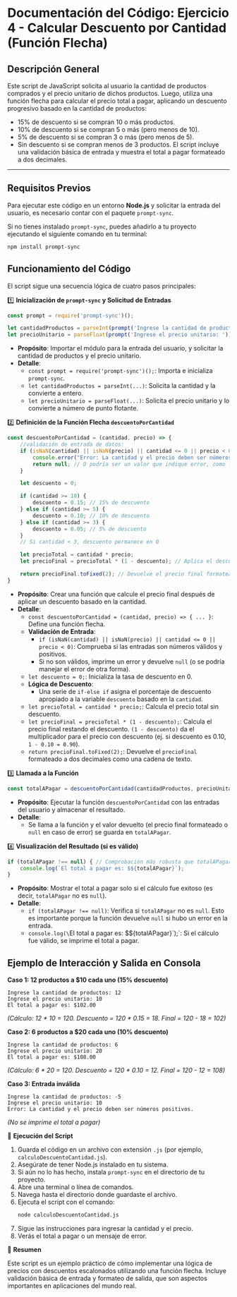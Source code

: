 # Documentación del Código: Ejercicio 4 - Calcular Descuento por Cantidad (Función Flecha)

## Descripción General

Este script de JavaScript solicita al usuario la cantidad de productos comprados y el precio unitario de dichos productos. Luego, utiliza una función flecha para calcular el precio total a pagar, aplicando un descuento progresivo basado en la cantidad de productos:
*   15% de descuento si se compran 10 o más productos.
*   10% de descuento si se compran 5 o más (pero menos de 10).
*   5% de descuento si se compran 3 o más (pero menos de 5).
*   Sin descuento si se compran menos de 3 productos.
El script incluye una validación básica de entrada y muestra el total a pagar formateado a dos decimales.

---

## Requisitos Previos

Para ejecutar este código en un entorno **Node.js** y solicitar la entrada del usuario, es necesario contar con el paquete `prompt-sync`.

Si no tienes instalado `prompt-sync`, puedes añadirlo a tu proyecto ejecutando el siguiente comando en tu terminal:

```bash
npm install prompt-sync
```

## Funcionamiento del Código

El script sigue una secuencia lógica de cuatro pasos principales:

1️⃣ **Inicialización de `prompt-sync` y Solicitud de Entradas**

```js
const prompt = require('prompt-sync')();

let cantidadProductos = parseInt(prompt('Ingrese la cantidad de productos: '));
let precioUnitario = parseFloat(prompt('Ingrese el precio unitario: '));
```

*   **Propósito**: Importar el módulo para la entrada del usuario, y solicitar la cantidad de productos y el precio unitario.
*   **Detalle**:
    *   `const prompt = require('prompt-sync')();`: Importa e inicializa `prompt-sync`.
    *   `let cantidadProductos = parseInt(...)`: Solicita la cantidad y la convierte a entero.
    *   `let precioUnitario = parseFloat(...)`: Solicita el precio unitario y lo convierte a número de punto flotante.

2️⃣ **Definición de la Función Flecha `descuentoPorCantidad`**

```js
const descuentoPorCantidad = (cantidad, precio) => {
    //validación de entrada de datos:
    if (isNaN(cantidad) || isNaN(precio) || cantidad <= 0 || precio < 0) {
        console.error("Error: La cantidad y el precio deben ser números positivos.");
        return null; // O podría ser un valor que indique error, como -1 o undefined
    }

    let descuento = 0;

    if (cantidad >= 10) {
        descuento = 0.15; // 15% de descuento
    } else if (cantidad >= 5) {
        descuento = 0.10; // 10% de descuento
    } else if (cantidad >= 3) {
        descuento = 0.05; // 5% de descuento
    }
    // Si cantidad < 3, descuento permanece en 0

    let precioTotal = cantidad * precio;
    let precioFinal = precioTotal * (1 - descuento); // Aplica el descuento

    return precioFinal.toFixed(2); // Devuelve el precio final formateado
}
```

*   **Propósito**: Crear una función que calcule el precio final después de aplicar un descuento basado en la cantidad.
*   **Detalle**:
    *   `const descuentoPorCantidad = (cantidad, precio) => { ... }`: Define una función flecha.
    *   **Validación de Entrada**:
        *   `if (isNaN(cantidad) || isNaN(precio) || cantidad <= 0 || precio < 0)`: Comprueba si las entradas son números válidos y positivos.
        *   Si no son válidos, imprime un error y devuelve `null` (o se podría manejar el error de otra forma).
    *   `let descuento = 0;`: Inicializa la tasa de descuento en 0.
    *   **Lógica de Descuento**:
        *   Una serie de `if-else if` asigna el porcentaje de descuento apropiado a la variable `descuento` basado en la `cantidad`.
    *   `let precioTotal = cantidad * precio;`: Calcula el precio total sin descuento.
    *   `let precioFinal = precioTotal * (1 - descuento);`: Calcula el precio final restando el descuento. `(1 - descuento)` da el multiplicador para el precio con descuento (ej. si descuento es 0.10, `1 - 0.10 = 0.90`).
    *   `return precioFinal.toFixed(2);`: Devuelve el `precioFinal` formateado a dos decimales como una cadena de texto.

3️⃣ **Llamada a la Función**

```js
const totalAPagar = descuentoPorCantidad(cantidadProductos, precioUnitario);
```

*   **Propósito**: Ejecutar la función `descuentoPorCantidad` con las entradas del usuario y almacenar el resultado.
*   **Detalle**:
    *   Se llama a la función y el valor devuelto (el precio final formateado o `null` en caso de error) se guarda en `totalAPagar`.

4️⃣ **Visualización del Resultado (si es válido)**

```js
if (totalAPagar !== null) { // Comprobación más robusta que totalAPagar > 0
    console.log(`El total a pagar es: $${totalAPagar}`);
}
```

*   **Propósito**: Mostrar el total a pagar solo si el cálculo fue exitoso (es decir, `totalAPagar` no es `null`).
*   **Detalle**:
    *   `if (totalAPagar !== null)`: Verifica si `totalAPagar` no es `null`. Esto es importante porque la función devuelve `null` si hubo un error en la entrada.
    *   `console.log(\`El total a pagar es: $${totalAPagar}\`);`: Si el cálculo fue válido, se imprime el total a pagar.

## Ejemplo de Interacción y Salida en Consola

**Caso 1: 12 productos a $10 cada uno (15% descuento)**
```
Ingrese la cantidad de productos: 12
Ingrese el precio unitario: 10
El total a pagar es: $102.00
```
*(Cálculo: 12 * 10 = 120. Descuento = 120 * 0.15 = 18. Final = 120 - 18 = 102)*

**Caso 2: 6 productos a $20 cada uno (10% descuento)**
```
Ingrese la cantidad de productos: 6
Ingrese el precio unitario: 20
El total a pagar es: $108.00
```
*(Cálculo: 6 * 20 = 120. Descuento = 120 * 0.10 = 12. Final = 120 - 12 = 108)*

**Caso 3: Entrada inválida**
```
Ingrese la cantidad de productos: -5
Ingrese el precio unitario: 10
Error: La cantidad y el precio deben ser números positivos.
```
*(No se imprime el total a pagar)*

🚀 **Ejecución del Script**

1.  Guarda el código en un archivo con extensión `.js` (por ejemplo, `calculoDescuentoCantidad.js`).
2.  Asegúrate de tener Node.js instalado en tu sistema.
3.  Si aún no lo has hecho, instala `prompt-sync` en el directorio de tu proyecto.
4.  Abre una terminal o línea de comandos.
5.  Navega hasta el directorio donde guardaste el archivo.
6.  Ejecuta el script con el comando:
    ```bash
    node calculoDescuentoCantidad.js
    ```
7.  Sigue las instrucciones para ingresar la cantidad y el precio.
8.  Verás el total a pagar o un mensaje de error.

🏁 **Resumen**

Este script es un ejemplo práctico de cómo implementar una lógica de precios con descuentos escalonados utilizando una función flecha. Incluye validación básica de entrada y formateo de salida, que son aspectos importantes en aplicaciones del mundo real.